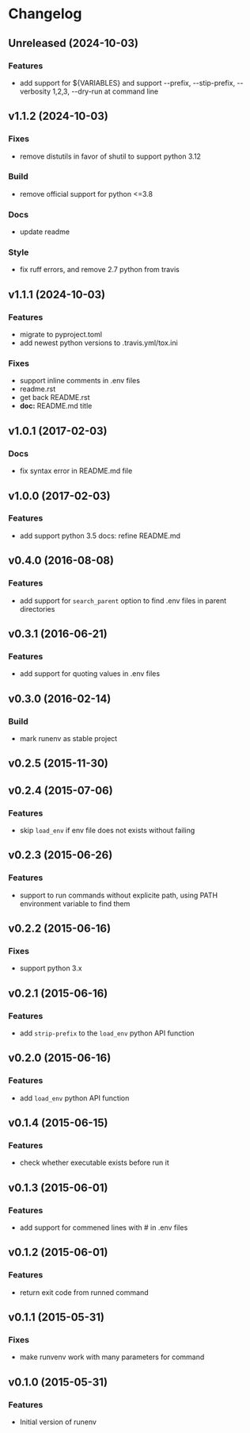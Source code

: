 # Changelog

## Unreleased (2024-10-03)

### Features

- add support for ${VARIABLES} and support --prefix, --stip-prefix, --verbosity 1,2,3, --dry-run at command line

## v1.1.2 (2024-10-03)

### Fixes

- remove distutils in favor of shutil to support python 3.12

### Build

- remove official support for python <=3.8

### Docs

- update readme

### Style

- fix ruff errors, and remove 2.7 python from travis

## v1.1.1 (2024-10-03)

### Features

- migrate to pyproject.toml
- add newest python versions to .travis.yml/tox.ini

### Fixes

- support inline comments in .env files
- readme.rst
- get back README.rst
- **doc:** README.md title

## v1.0.1 (2017-02-03)

### Docs

- fix syntax error in README.md file

## v1.0.0 (2017-02-03)

### Features

- add support python 3.5 docs: refine README.md

## v0.4.0 (2016-08-08)

### Features

- add support for `search_parent` option to find .env files in parent directories

## v0.3.1 (2016-06-21)

### Features

- add support for quoting values in .env files

## v0.3.0 (2016-02-14)

### Build

- mark runenv as stable project

## v0.2.5 (2015-11-30)

## v0.2.4 (2015-07-06)

### Features

- skip `load_env` if env file does not exists without failing

## v0.2.3 (2015-06-26)

### Features

- support to run commands without explicite path, using PATH environment variable to find them

## v0.2.2 (2015-06-16)

### Fixes

- support python 3.x

## v0.2.1 (2015-06-16)

### Features

- add `strip-prefix` to the `load_env` python API function

## v0.2.0 (2015-06-16)

### Features

- add `load_env` python API function

## v0.1.4 (2015-06-15)

### Features

- check whether executable exists before run it

## v0.1.3 (2015-06-01)

### Features

- add support for commened lines with # in .env files

## v0.1.2 (2015-06-01)

### Features

- return exit code from runned command

## v0.1.1 (2015-05-31)

### Fixes

- make runvenv work with many parameters for command

## v0.1.0 (2015-05-31)

### Features

- Initial version of runenv

